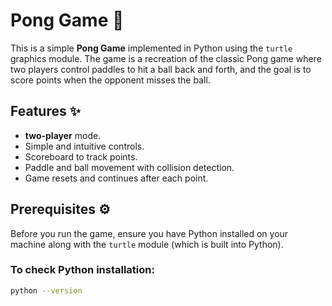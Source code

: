 # Pong Game 🏓

This is a simple **Pong Game** implemented in Python using the `turtle` graphics module. The game is a recreation of the classic Pong game where two players control paddles to hit a ball back and forth, and the goal is to score points when the opponent misses the ball.

## Features ✨
* **two-player** mode.
* Simple and intuitive controls.
* Scoreboard to track points.
* Paddle and ball movement with collision detection.
* Game resets and continues after each point.

## Prerequisites ⚙️
Before you run the game, ensure you have Python installed on your machine along with the `turtle` module (which is built into Python).

### To check Python installation:
```bash
python --version
```

